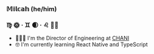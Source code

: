 ### 𝕄𝕚𝕝𝕔𝕒𝕙 (he/him)
### ♍︎ 🌞 · ♊︎ 🌒 · ♌︎ ☝🏽

- 👨🏽‍💻 I'm the Director of Engineering at [CHANI](https://github.com/chani-nicholas-inc/)
- 🤓 I'm currently learning React Native and TypeScript

<!--
**MilcahHalili/MilcahHalili** is a ✨ _special_ ✨ repository because its `README.md` (this file) appears on your GitHub profile.

Here are some ideas to get you started:

- 🔭 I’m currently working on ...
- 🌱 I’m currently learning ...
- 👯 I’m looking to collaborate on ...
- 🤔 I’m looking for help with ...
- 💬 Ask me about ...
- 📫 How to reach me: ...
- 😄 Pronouns: ...
- ⚡ Fun fact: ...
-->
